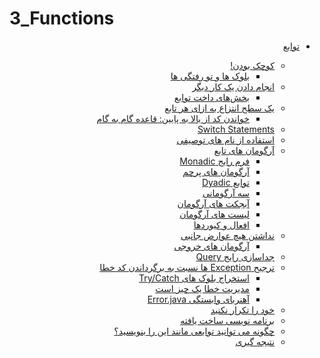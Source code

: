 # 3\_Functions

<div dir='rtl'>

* [توابع](3_Functions(completed)/3_Functions.md#%D8%AA%D9%88%D8%A7%D8%A8%D8%B9)

  * [کوچک بودن!](3_Functions(completed)/3_Functions.md#%DA%A9%D9%88%DA%86%DA%A9-%D8%A8%D9%88%D8%AF%D9%86)
    * [بلوک ها و تو رفتگی ها](3_Functions.md#%D8%A8%D9%84%D9%88%DA%A9-%D9%87%D8%A7-%D9%88-%D8%AA%D9%88-%D8%B1%D9%81%D8%AA%DA%AF%DB%8C-%D9%87%D8%A7)
  * [انجام دادن یک کار دیگر](3_Functions.md#%D8%A7%D9%86%D8%AC%D8%A7%D9%85-%D8%AF%D8%A7%D8%AF%D9%86-%DB%8C%DA%A9-%DA%A9%D8%A7%D8%B1-%D8%AF%DB%8C%DA%AF%D8%B1)
    * [بخش‌های داخت توابع](3_Functions.md#%D8%A8%D8%AE%D8%B4%D9%87%D8%A7%DB%8C-%D8%AF%D8%A7%D8%AE%D8%AA-%D8%AA%D9%88%D8%A7%D8%A8%D8%B9)
  * [یک سطح انتزاع به ازای هر تابع](3_Functions.md#%DB%8C%DA%A9-%D8%B3%D8%B7%D8%AD-%D8%A7%D9%86%D8%AA%D8%B2%D8%A7%D8%B9-%D8%A8%D9%87-%D8%A7%D8%B2%D8%A7%DB%8C-%D9%87%D8%B1-%D8%AA%D8%A7%D8%A8%D8%B9)
    * [خواندن کد از بالا به پایین: قاعده گام به گام](3_Functions.md#%D8%AE%D9%88%D8%A7%D9%86%D8%AF%D9%86-%DA%A9%D8%AF-%D8%A7%D8%B2-%D8%A8%D8%A7%D9%84%D8%A7-%D8%A8%D9%87-%D9%BE%D8%A7%DB%8C%DB%8C%D9%86-%D9%82%D8%A7%D8%B9%D8%AF%D9%87-%DA%AF%D8%A7%D9%85-%D8%A8%D9%87-%DA%AF%D8%A7%D9%85)
  * [Switch Statements](3_Functions.md#switch-statements)
  * [استفاده از نام های توصیفی](3_Functions.md#%D8%A7%D8%B3%D8%AA%D9%81%D8%A7%D8%AF%D9%87-%D8%A7%D8%B2-%D9%86%D8%A7%D9%85-%D9%87%D8%A7%DB%8C-%D8%AA%D9%88%D8%B5%DB%8C%D9%81%DB%8C)
  * [آرگومان های تابع](3_Functions.md#%D8%A2%D8%B1%DA%AF%D9%88%D9%85%D8%A7%D9%86-%D9%87%D8%A7%DB%8C-%D8%AA%D8%A7%D8%A8%D8%B9)
    * [فرم رایج Monadic](3_Functions.md#%D9%81%D8%B1%D9%85-%D8%B1%D8%A7%DB%8C%D8%AC-monadic)
    * [آرگومان های پرچم](3_Functions.md#%D8%A2%D8%B1%DA%AF%D9%88%D9%85%D8%A7%D9%86-%D9%87%D8%A7%DB%8C-%D9%BE%D8%B1%DA%86%D9%85)
    * [توابع Dyadic](3_Functions.md#%D8%AA%D9%88%D8%A7%D8%A8%D8%B9-dyadic)
    * [سه آرگومانی](3_Functions.md#%D8%B3%D9%87-%D8%A2%D8%B1%DA%AF%D9%88%D9%85%D8%A7%D9%86%DB%8C)
    * [آبجکت های آرگومان](3_Functions.md#%D8%A2%D8%A8%D8%AC%DA%A9%D8%AA-%D9%87%D8%A7%DB%8C-%D8%A2%D8%B1%DA%AF%D9%88%D9%85%D8%A7%D9%86)
    * [لیست های آرگومان](3_Functions.md#%D9%84%DB%8C%D8%B3%D8%AA-%D9%87%D8%A7%DB%8C-%D8%A2%D8%B1%DA%AF%D9%88%D9%85%D8%A7%D9%86)
    * [افعال و کیوردها](3_Functions.md#%D8%A7%D9%81%D8%B9%D8%A7%D9%84-%D9%88-%DA%A9%DB%8C%D9%88%D8%B1%D8%AF%D9%87%D8%A7)
  * [نداشتن هیچ عوارض جانبی](3_Functions.md#%D9%86%D8%AF%D8%A7%D8%B4%D8%AA%D9%86-%D9%87%DB%8C%DA%86-%D8%B9%D9%88%D8%A7%D8%B1%D8%B6-%D8%AC%D8%A7%D9%86%D8%A8%DB%8C)
    * [آرگومان های خروجی](3_Functions.md#%D8%A2%D8%B1%DA%AF%D9%88%D9%85%D8%A7%D9%86-%D9%87%D8%A7%DB%8C-%D8%AE%D8%B1%D9%88%D8%AC%DB%8C)
  * [جداسازی رایج Query](3_Functions.md#%D8%AC%D8%AF%D8%A7%D8%B3%D8%A7%D8%B2%DB%8C-%D8%B1%D8%A7%DB%8C%D8%AC-query)
  * [ترجیح Exception ها نسبت به برگرداندن کد خطا](3_Functions.md#%D8%AA%D8%B1%D8%AC%DB%8C%D8%AD-exception-%D9%87%D8%A7-%D9%86%D8%B3%D8%A8%D8%AA-%D8%A8%D9%87-%D8%A8%D8%B1%DA%AF%D8%B1%D8%AF%D8%A7%D9%86%D8%AF%D9%86-%DA%A9%D8%AF-%D8%AE%D8%B7%D8%A7)
    * [استخراج بلوک های Try/Catch](3_Functions.md#%D8%A7%D8%B3%D8%AA%D8%AE%D8%B1%D8%A7%D8%AC-%D8%A8%D9%84%D9%88%DA%A9-%D9%87%D8%A7%DB%8C-trycatch)
    * [مدیریت خطا یک چیز است](3_Functions.md#%D9%85%D8%AF%DB%8C%D8%B1%DB%8C%D8%AA-%D8%AE%D8%B7%D8%A7-%DB%8C%DA%A9-%DA%86%DB%8C%D8%B2-%D8%A7%D8%B3%D8%AA)
    * [آهنربای وابستگی Error.java](3_Functions.md#%D8%A2%D9%87%D9%86%D8%B1%D8%A8%D8%A7%DB%8C-%D9%88%D8%A7%D8%A8%D8%B3%D8%AA%DA%AF%DB%8C-errorjava)
  * [خود را تکرار نکنید](3_Functions.md#%D8%AE%D9%88%D8%AF-%D8%B1%D8%A7-%D8%AA%DA%A9%D8%B1%D8%A7%D8%B1-%D9%86%DA%A9%D9%86%DB%8C%D8%AF)
  * [برنامه نویسی ساخت یافته](3_Functions.md#%D8%A8%D8%B1%D9%86%D8%A7%D9%85%D9%87-%D9%86%D9%88%DB%8C%D8%B3%DB%8C-%D8%B3%D8%A7%D8%AE%D8%AA-%DB%8C%D8%A7%D9%81%D8%AA%D9%87)
  * [چگونه می توانید توابعی مانند این را بنویسید؟](3_Functions.md#%DA%86%DA%AF%D9%88%D9%86%D9%87-%D9%85%DB%8C-%D8%AA%D9%88%D8%A7%D9%86%DB%8C%D8%AF-%D8%AA%D9%88%D8%A7%D8%A8%D8%B9%DB%8C-%D9%85%D8%A7%D9%86%D9%86%D8%AF-%D8%A7%DB%8C%D9%86-%D8%B1%D8%A7-%D8%A8%D9%86%D9%88%DB%8C%D8%B3%DB%8C%D8%AF)
  * [نتیجه گیری](3_Functions.md#%D9%86%D8%AA%DB%8C%D8%AC%D9%87-%DA%AF%DB%8C%D8%B1%DB%8C)
  
</div>